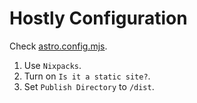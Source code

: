 # Hostly Configuration

Check [astro.config.mjs](./astro.config.mjs).

1. Use `Nixpacks`.
2. Turn on `Is it a static site?`.
3. Set `Publish Directory` to `/dist`.